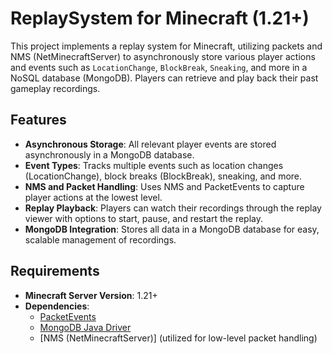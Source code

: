# ReplaySystem for Minecraft (1.21+)

This project implements a replay system for Minecraft, utilizing packets and NMS (NetMinecraftServer) to asynchronously store various player actions and events such as `LocationChange`, `BlockBreak`, `Sneaking`, and more in a NoSQL database (MongoDB). Players can retrieve and play back their past gameplay recordings.

## Features

- **Asynchronous Storage**: All relevant player events are stored asynchronously in a MongoDB database.
- **Event Types**: Tracks multiple events such as location changes (LocationChange), block breaks (BlockBreak), sneaking, and more.
- **NMS and Packet Handling**: Uses NMS and PacketEvents to capture player actions at the lowest level.
- **Replay Playback**: Players can watch their recordings through the replay viewer with options to start, pause, and restart the replay.
- **MongoDB Integration**: Stores all data in a MongoDB database for easy, scalable management of recordings.

## Requirements

- **Minecraft Server Version**: 1.21+
- **Dependencies**:
  - [PacketEvents](https://github.com/Retrooper/PacketEvents)
  - [MongoDB Java Driver](https://mongodb.github.io/mongo-java-driver/)
  - [NMS (NetMinecraftServer)] (utilized for low-level packet handling)

